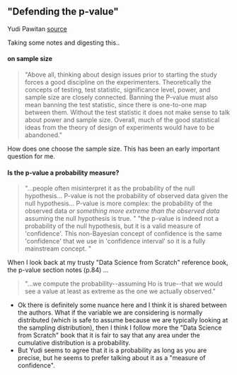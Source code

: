 


## "Defending the p-value"
Yudi Pawitan [source](https://arxiv.org/abs/2009.02099)

Taking some notes and digesting this..

#### on sample size
> "Above all, thinking about design issues prior to starting the study forces a good discipline on the experimenters. Theoretically the concepts of testing, test statistic, significance level, power, and sample size are closely connected. Banning the P-value must also mean banning the test statistic, since there is one-to-one map between them. Without the test statistic it does not make sense to talk about power and sample size. Overall, much of the good statistical ideas from the theory of design of experiments would have to be abandoned."

How does one choose the sample size. This has been an early important question for me.

#### Is the p-value a probability measure?
> "...people often misinterpret it as the probability of the null hypothesis... P-value is not the probability of observed data given the null hypothesis... P-value is more complex: the probability of the observed data _or something more extreme than the observed data_ assuming the null hypothesis is true. "
> "the p-value is indeed not a probability of the null hypothesis, but it is a valid measure of 'confidence'. This non-Bayesian concept of confidence is the same 'confidence' that we use in 'confidence interval' so it is a fully mainstream concept. "

When I look back at my trusty "Data Science from Scratch" reference book, the p-value section notes (p.84) ...
> "...we compute the probability--assuming Ho is true--that we would see a value at least as extreme as the one we actually observed."

* Ok there is definitely some nuance here and I think it is shared between the authors. What if the variable we are considering is normally distributed (which is safe to assume because we are typically looking at the sampling distribution), then I think I follow more the "Data Science from Scratch" book that it is fair to say that any area under the cumulative distribution is a probability.
* But Yudi seems to agree that it is a probability as long as you are precise, but he seems to prefer talking about it as a "measure of confidence".
